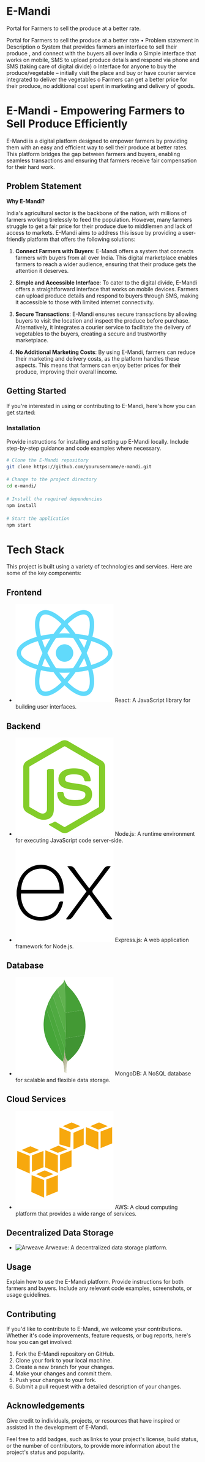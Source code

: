 # E-Mandi

Portal for Farmers to sell the produce at a better rate.

Portal for Farmers to sell the produce at a better rate • Problem statement in Description o System that provides farmers an interface to sell their produce , and connect with the buyers all over India o Simple interface that works on mobile, SMS to upload produce details and respond via phone and SMS (taking care of digital divide) o Interface for anyone to buy the produce/vegetable – initially visit the place and buy or have courier service integrated to deliver the vegetables o Farmers can get a better price for their produce, no additional cost spent in marketing and delivery of goods.

# E-Mandi - Empowering Farmers to Sell Produce Efficiently

E-Mandi is a digital platform designed to empower farmers by providing them with an easy and efficient way to sell their produce at better rates. This platform bridges the gap between farmers and buyers, enabling seamless transactions and ensuring that farmers receive fair compensation for their hard work.

## Problem Statement

**Why E-Mandi?**

India's agricultural sector is the backbone of the nation, with millions of farmers working tirelessly to feed the population. However, many farmers struggle to get a fair price for their produce due to middlemen and lack of access to markets. E-Mandi aims to address this issue by providing a user-friendly platform that offers the following solutions:

1. **Connect Farmers with Buyers**: E-Mandi offers a system that connects farmers with buyers from all over India. This digital marketplace enables farmers to reach a wider audience, ensuring that their produce gets the attention it deserves.

2. **Simple and Accessible Interface**: To cater to the digital divide, E-Mandi offers a straightforward interface that works on mobile devices. Farmers can upload produce details and respond to buyers through SMS, making it accessible to those with limited internet connectivity.

3. **Secure Transactions**: E-Mandi ensures secure transactions by allowing buyers to visit the location and inspect the produce before purchase. Alternatively, it integrates a courier service to facilitate the delivery of vegetables to the buyers, creating a secure and trustworthy marketplace.

4. **No Additional Marketing Costs**: By using E-Mandi, farmers can reduce their marketing and delivery costs, as the platform handles these aspects. This means that farmers can enjoy better prices for their produce, improving their overall income.

## Getting Started

If you're interested in using or contributing to E-Mandi, here's how you can get started:
### Installation

Provide instructions for installing and setting up E-Mandi locally. Include step-by-step guidance and code examples where necessary.

```bash
# Clone the E-Mandi repository
git clone https://github.com/yourusername/e-mandi.git

# Change to the project directory
cd e-mandi/

# Install the required dependencies
npm install

# Start the application
npm start
```
# Tech Stack

This project is built using a variety of technologies and services. Here are some of the key components:

## Frontend

- ![React](https://raw.githubusercontent.com/devicons/devicon/master/icons/react/react-original.svg) React: A JavaScript library for building user interfaces.

## Backend

- ![Node.js](https://raw.githubusercontent.com/devicons/devicon/master/icons/nodejs/nodejs-original.svg) Node.js: A runtime environment for executing JavaScript code server-side.
- ![Express.js](https://raw.githubusercontent.com/devicons/devicon/master/icons/express/express-original.svg) Express.js: A web application framework for Node.js.

## Database

- ![MongoDB](https://raw.githubusercontent.com/devicons/devicon/master/icons/mongodb/mongodb-original.svg) MongoDB: A NoSQL database for scalable and flexible data storage.

## Cloud Services

- ![Amazon Web Services (AWS)](https://raw.githubusercontent.com/devicons/devicon/master/icons/amazonwebservices/amazonwebservices-original.svg) AWS: A cloud computing platform that provides a wide range of services.

## Decentralized Data Storage

- ![Arweave](https://arweave.net/a6hR3Is10wwMmdY36RlhVkwR4Uf7iSESNJYEC5FAd8g) Arweave: A decentralized data storage platform.


## Usage

Explain how to use the E-Mandi platform. Provide instructions for both farmers and buyers. Include any relevant code examples, screenshots, or usage guidelines.

## Contributing

If you'd like to contribute to E-Mandi, we welcome your contributions. Whether it's code improvements, feature requests, or bug reports, here's how you can get involved:

1. Fork the E-Mandi repository on GitHub.
2. Clone your fork to your local machine.
3. Create a new branch for your changes.
4. Make your changes and commit them.
5. Push your changes to your fork.
6. Submit a pull request with a detailed description of your changes.

## Acknowledgements

Give credit to individuals, projects, or resources that have inspired or assisted in the development of E-Mandi.

Feel free to add badges, such as links to your project's license, build status, or the number of contributors, to provide more information about the project's status and popularity.
